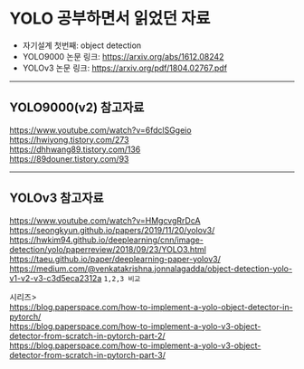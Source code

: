 # YOLO 공부하면서 읽었던 자료
- 자기설계 첫번째: object detection
- YOLO9000 논문 링크: https://arxiv.org/abs/1612.08242
- YOLOv3 논문 링크: https://arxiv.org/pdf/1804.02767.pdf
---
## YOLO9000(v2) 참고자료
https://www.youtube.com/watch?v=6fdclSGgeio  
https://hwiyong.tistory.com/273  
https://dhhwang89.tistory.com/136  
https://89douner.tistory.com/93  


---
## YOLOv3 참고자료
https://www.youtube.com/watch?v=HMgcvgRrDcA  
https://seongkyun.github.io/papers/2019/11/20/yolov3/  
https://hwkim94.github.io/deeplearning/cnn/image-detection/yolo/paperreview/2018/09/23/YOLO3.html  
https://taeu.github.io/paper/deeplearning-paper-yolov3/  
https://medium.com/@venkatakrishna.jonnalagadda/object-detection-yolo-v1-v2-v3-c3d5eca2312a `1,2,3 비교`  


시리즈>  
https://blog.paperspace.com/how-to-implement-a-yolo-object-detector-in-pytorch/  
https://blog.paperspace.com/how-to-implement-a-yolo-v3-object-detector-from-scratch-in-pytorch-part-2/  
https://blog.paperspace.com/how-to-implement-a-yolo-v3-object-detector-from-scratch-in-pytorch-part-3/  

